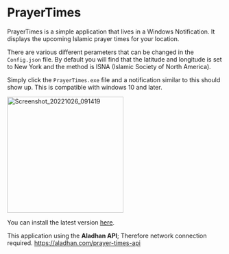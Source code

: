 # PrayerTimes
PrayerTimes is a simple application that lives in a Windows Notification. It displays the upcoming Islamic prayer times for your location. 

There are various different perameters that can be changed in the `Config.json` file. By default you will find that the latitude and longitude is set to New York and the method is ISNA (Islamic Society of North America).

Simply click the `PrayerTimes.exe` file and a notification similar to this should show up. This is compatible with windows 10 and later.

<img width="271" alt="Screenshot_20221026_091419" src="https://user-images.githubusercontent.com/80134790/198168183-5ede569c-1675-430b-afab-e54bce8a4791.png">

You can install the latest version [here](https://github.com/RSLATECH/PrayerTimes/releases).

This application using the **Aladhan API**; Therefore network connection required.  https://aladhan.com/prayer-times-api 

